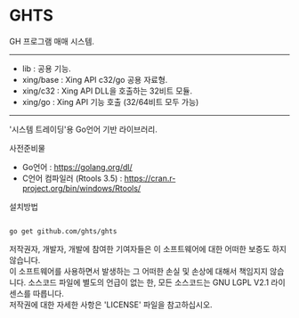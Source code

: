 GHTS
====

GH 프로그램 매매 시스템.


*********************************************************

- lib : 공용 기능.
- xing/base : Xing API c32/go 공용 자료형.
- xing/c32 : Xing API DLL을 호출하는 32비트 모듈.
- xing/go : Xing API 기능 호출 (32/64비트 모두 가능)

*********************************************************

'시스템 트레이딩'용 Go언어 기반 라이브러리.  

사전준비물
- Go언어 : https://golang.org/dl/
- C언어 컴파일러 (Rtools 3.5) : https://cran.r-project.org/bin/windows/Rtools/

설치방법
<pre><code>
go get github.com/ghts/ghts
</code></pre>

저작권자, 개발자, 개발에 참여한 기여자들은 이 소프트웨어에 대한 어떠한 보증도 하지 않습니다.  
이 소프트웨어를 사용하면서 발생하는 그 어떠한 손실 및 손상에 대해서 책임지지 않습니다.
소스코드 파일에 별도의 언급이 없는 한, 모든 소스코드는 GNU LGPL V2.1 라이센스를 따릅니다.  
저작권에 대한 자세한 사항은 'LICENSE' 파일을 참고하십시오.

